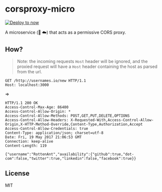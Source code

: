 # corsproxy-micro

[![Deploy to now](https://deploy.now.sh/static/button.svg)](https://deploy.now.sh/?repo=https://github.com/bengreenier/corsproxy-micro)

A microservice (:microscope: :cloud:) that acts as a permissive CORS proxy.

## How?

> Note: the incoming requests `Host` header will be ignored, and the proxied request will have a `Host` header containing the host as parsed from the url.

```
GET /http://usernames.io/new HTTP/1.1
Host: localhost:3000
```

=>

```
HTTP/1.1 200 OK
Access-Control-Max-Age: 86400
Access-Control-Allow-Origin: *
Access-Control-Allow-Methods: POST,GET,PUT,DELETE,OPTIONS
Access-Control-Allow-Headers: X-Requested-With,Access-Control-Allow-Origin,X-HTTP-Method-Override,Content-Type,Authorization,Accept
Access-Control-Allow-Credentials: true
Content-Type: application/json; charset=utf-8
Date: Fri, 19 May 2017 21:06:53 GMT
Connection: keep-alive
Content-Length: 119

{"username":"RottenAnt","availability":{"github":true,"dot-com":false,"twitter":true,"linkedin":false,"facebook":true}}
```

## License

MIT